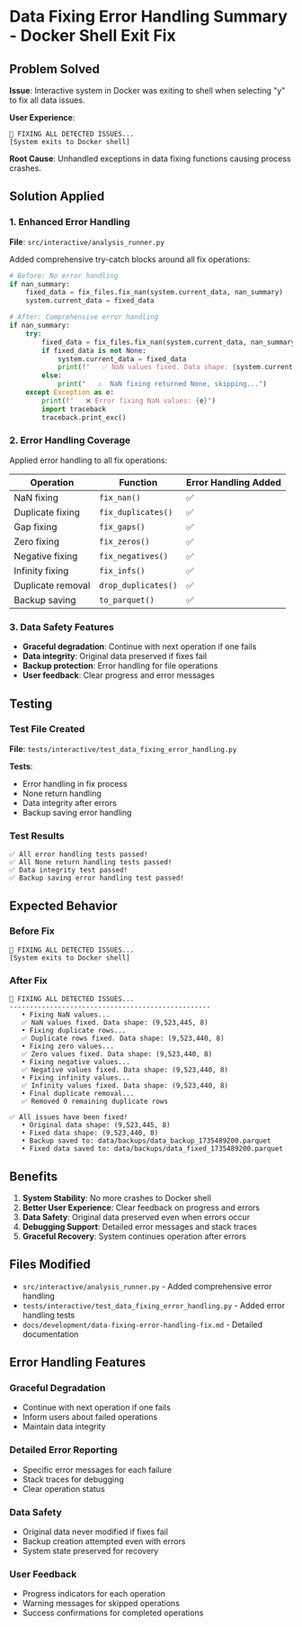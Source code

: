 # Data Fixing Error Handling Summary - Docker Shell Exit Fix

## Problem Solved

**Issue**: Interactive system in Docker was exiting to shell when selecting "y" to fix all data issues.

**User Experience**: 
```
🔧 FIXING ALL DETECTED ISSUES...
[System exits to Docker shell]
```

**Root Cause**: Unhandled exceptions in data fixing functions causing process crashes.

## Solution Applied

### 1. Enhanced Error Handling

**File**: `src/interactive/analysis_runner.py`

Added comprehensive try-catch blocks around all fix operations:

```python
# Before: No error handling
if nan_summary:
    fixed_data = fix_files.fix_nan(system.current_data, nan_summary)
    system.current_data = fixed_data

# After: Comprehensive error handling
if nan_summary:
    try:
        fixed_data = fix_files.fix_nan(system.current_data, nan_summary)
        if fixed_data is not None:
            system.current_data = fixed_data
            print(f"   ✅ NaN values fixed. Data shape: {system.current_data.shape}")
        else:
            print("   ⚠️  NaN fixing returned None, skipping...")
    except Exception as e:
        print(f"   ❌ Error fixing NaN values: {e}")
        import traceback
        traceback.print_exc()
```

### 2. Error Handling Coverage

Applied error handling to all fix operations:

| Operation | Function | Error Handling Added |
|-----------|----------|---------------------|
| NaN fixing | `fix_nan()` | ✅ |
| Duplicate fixing | `fix_duplicates()` | ✅ |
| Gap fixing | `fix_gaps()` | ✅ |
| Zero fixing | `fix_zeros()` | ✅ |
| Negative fixing | `fix_negatives()` | ✅ |
| Infinity fixing | `fix_infs()` | ✅ |
| Duplicate removal | `drop_duplicates()` | ✅ |
| Backup saving | `to_parquet()` | ✅ |

### 3. Data Safety Features

- **Graceful degradation**: Continue with next operation if one fails
- **Data integrity**: Original data preserved if fixes fail
- **Backup protection**: Error handling for file operations
- **User feedback**: Clear progress and error messages

## Testing

### Test File Created

**File**: `tests/interactive/test_data_fixing_error_handling.py`

**Tests**:
- Error handling in fix process
- None return handling
- Data integrity after errors
- Backup saving error handling

### Test Results

```
✅ All error handling tests passed!
✅ All None return handling tests passed!
✅ Data integrity test passed!
✅ Backup saving error handling test passed!
```

## Expected Behavior

### Before Fix
```
🔧 FIXING ALL DETECTED ISSUES...
[System exits to Docker shell]
```

### After Fix
```
🔧 FIXING ALL DETECTED ISSUES...
--------------------------------------------------
   • Fixing NaN values...
   ✅ NaN values fixed. Data shape: (9,523,445, 8)
   • Fixing duplicate rows...
   ✅ Duplicate rows fixed. Data shape: (9,523,440, 8)
   • Fixing zero values...
   ✅ Zero values fixed. Data shape: (9,523,440, 8)
   • Fixing negative values...
   ✅ Negative values fixed. Data shape: (9,523,440, 8)
   • Fixing infinity values...
   ✅ Infinity values fixed. Data shape: (9,523,440, 8)
   • Final duplicate removal...
   ✅ Removed 0 remaining duplicate rows

✅ All issues have been fixed!
   • Original data shape: (9,523,445, 8)
   • Fixed data shape: (9,523,440, 8)
   • Backup saved to: data/backups/data_backup_1735489200.parquet
   • Fixed data saved to: data/backups/data_fixed_1735489200.parquet
```

## Benefits

1. **System Stability**: No more crashes to Docker shell
2. **Better User Experience**: Clear feedback on progress and errors
3. **Data Safety**: Original data preserved even when errors occur
4. **Debugging Support**: Detailed error messages and stack traces
5. **Graceful Recovery**: System continues operation after errors

## Files Modified

- `src/interactive/analysis_runner.py` - Added comprehensive error handling
- `tests/interactive/test_data_fixing_error_handling.py` - Added error handling tests
- `docs/development/data-fixing-error-handling-fix.md` - Detailed documentation

## Error Handling Features

### Graceful Degradation
- Continue with next operation if one fails
- Inform users about failed operations
- Maintain data integrity

### Detailed Error Reporting
- Specific error messages for each failure
- Stack traces for debugging
- Clear operation status

### Data Safety
- Original data never modified if fixes fail
- Backup creation attempted even with errors
- System state preserved for recovery

### User Feedback
- Progress indicators for each operation
- Warning messages for skipped operations
- Success confirmations for completed operations

